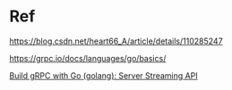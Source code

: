 # Ref
https://blog.csdn.net/heart66_A/article/details/110285247

https://grpc.io/docs/languages/go/basics/

[Build gRPC with Go (golang): Server Streaming API](https://towardsdev.com/build-grpc-with-go-golang-server-streaming-api-83113e8627dc)
